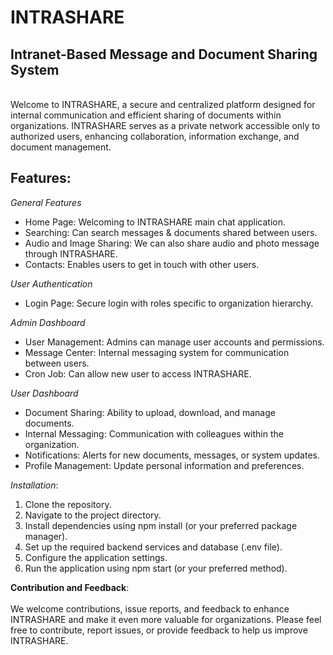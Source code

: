 <h1>INTRASHARE</h1> 
<h2>Intranet-Based Message and Document Sharing System</h2>
<br>
Welcome to INTRASHARE, a secure and centralized platform designed for internal communication and efficient sharing of documents within organizations. 
INTRASHARE serves as a private network accessible only to authorized users, enhancing collaboration, information exchange, and document management.

<h2>Features:</h2> 

_General Features_
- Home Page: Welcoming to INTRASHARE main chat application.
- Searching: Can search messages & documents shared between users.
- Audio and Image Sharing: We can also share audio and photo message through INTRASHARE.
- Contacts: Enables users to get in touch with other users.

_User Authentication_
- Login Page: Secure login with roles specific to organization hierarchy.

_Admin Dashboard_
- User Management: Admins can manage user accounts and permissions.
- Message Center: Internal messaging system for communication between users.
- Cron Job: Can allow new user to access INTRASHARE.

_User Dashboard_
- Document Sharing: Ability to upload, download, and manage documents.
- Internal Messaging: Communication with colleagues within the organization.
- Notifications: Alerts for new documents, messages, or system updates.
- Profile Management: Update personal information and preferences.

_Installation_:
1. Clone the repository.
2. Navigate to the project directory.
3. Install dependencies using npm install (or your preferred package manager).
4. Set up the required backend services and database (.env file).
5. Configure the application settings.
6. Run the application using npm start (or your preferred method).

**Contribution and Feedback**:<br>
<br>
We welcome contributions, issue reports, and feedback to enhance INTRASHARE and make it even more valuable for organizations.
Please feel free to contribute, report issues, or provide feedback to help us improve INTRASHARE.
